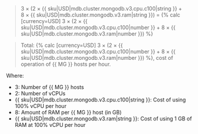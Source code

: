 > 3 × (2&nbsp;×&nbsp;{{ sku|USD|mdb.cluster.mongodb.v3.cpu.c100|string }} + 8&nbsp;×&nbsp;{{ sku|USD|mdb.cluster.mongodb.v3.ram|string }}) = {% calc [currency=USD] 3 × (2 × {{ sku|USD|mdb.cluster.mongodb.v3.cpu.c100|number }} + 8 × {{ sku|USD|mdb.cluster.mongodb.v3.ram|number }}) %}

> Total: {% calc [currency=USD] 3 × (2 × {{ sku|USD|mdb.cluster.mongodb.v3.cpu.c100|number }} + 8 × {{ sku|USD|mdb.cluster.mongodb.v3.ram|number }}) %}, cost of operation of {{ MG }} hosts per hour.

Where:
* 3: Number of {{ MG }} hosts
* 2: Number of vCPUs
* {{ sku|USD|mdb.cluster.mongodb.v3.cpu.c100|string }}: Cost of using 100% vCPU per hour
* 8: Amount of RAM per {{ MG }} host (in GB)
* {{ sku|USD|mdb.cluster.mongodb.v3.ram|string }}: Cost of using 1 GB of RAM at 100% vCPU per hour
